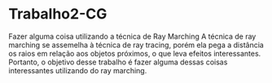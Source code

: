 # Trabalho2-CG
Fazer alguma coisa utilizando a técnica de Ray Marching
A técnica de ray marching se assemelha à técnica de ray tracing, porém ela pega a distância os raios em relação aos objetos próximos, o que leva  efeitos interessantes.
Portanto, o objetivo desse trabalho é fazer alguma dessas coisas interessantes utilizando do ray marching.
